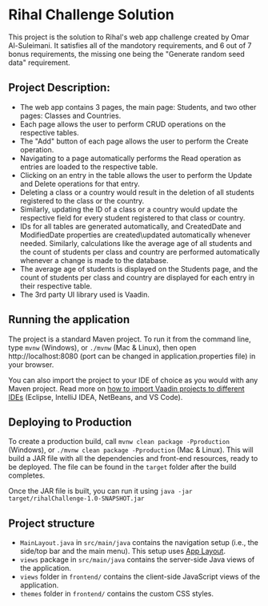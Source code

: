 # Rihal Challenge Solution

This project is the solution to Rihal's web app challenge created by Omar Al-Suleimani. It satisfies all of the mandotory requirements, and 6 out of 7 bonus requirements, the missing one being the "Generate random seed data" requirement. 

## Project Description:
- The web app contains 3 pages, the main page: Students, and two other pages: Classes and Countries.
- Each page allows the user to perform CRUD operations on the respective tables.
- The "Add" button of each page allows the user to perform the Create operation.
- Navigating to a page automatically performs the Read operation as entries are loaded to the respective table.
- Clicking on an entry in the table allows the user to perform the Update and Delete operations for that entry.
- Deleting a class or a country would result in the deletion of all students registered to the class or the country.
- Similarly, updating the ID of a class or a country would update the respective field for every student registered to that class or country.
- IDs for all tables are generated automatically, and CreatedDate and ModifiedDate properties are created\updated automatically whenever needed. Similarly, calculations like the average age of all students and the count of students per class and country are performed automatically whenever a change is made to the database.
- The average age of students is displayed on the Students page, and the count of students per class and country are displayed for each entry in their respective table.
- The 3rd party UI library used is Vaadin.

## Running the application

The project is a standard Maven project. To run it from the command line,
type `mvnw` (Windows), or `./mvnw` (Mac & Linux), then open
http://localhost:8080 (port can be changed in application.properties file) in your browser.

You can also import the project to your IDE of choice as you would with any
Maven project. Read more on [how to import Vaadin projects to different IDEs](https://vaadin.com/docs/latest/guide/step-by-step/importing) (Eclipse, IntelliJ IDEA, NetBeans, and VS Code).

## Deploying to Production

To create a production build, call `mvnw clean package -Pproduction` (Windows),
or `./mvnw clean package -Pproduction` (Mac & Linux).
This will build a JAR file with all the dependencies and front-end resources,
ready to be deployed. The file can be found in the `target` folder after the build completes.

Once the JAR file is built, you can run it using
`java -jar target/rihalChallenge-1.0-SNAPSHOT.jar`

## Project structure

- `MainLayout.java` in `src/main/java` contains the navigation setup (i.e., the
  side/top bar and the main menu). This setup uses
  [App Layout](https://vaadin.com/docs/components/app-layout).
- `views` package in `src/main/java` contains the server-side Java views of the application.
- `views` folder in `frontend/` contains the client-side JavaScript views of the application.
- `themes` folder in `frontend/` contains the custom CSS styles.
